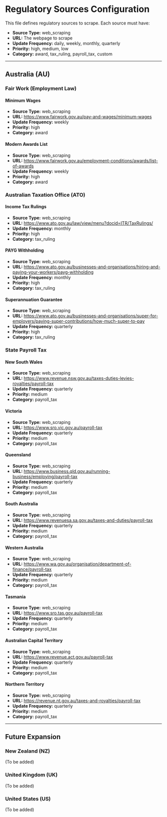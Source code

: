 # Regulatory Sources Configuration

This file defines regulatory sources to scrape. Each source must have:
- **Source Type:** web_scraping
- **URL:** The webpage to scrape
- **Update Frequency:** daily, weekly, monthly, quarterly
- **Priority:** high, medium, low
- **Category:** award, tax_ruling, payroll_tax, custom

---

## Australia (AU)

### Fair Work (Employment Law)

#### Minimum Wages
- **Source Type:** web_scraping
- **URL:** https://www.fairwork.gov.au/pay-and-wages/minimum-wages
- **Update Frequency:** weekly
- **Priority:** high
- **Category:** award

#### Modern Awards List
- **Source Type:** web_scraping
- **URL:** https://www.fairwork.gov.au/employment-conditions/awards/list-of-awards
- **Update Frequency:** weekly
- **Priority:** high
- **Category:** award

### Australian Taxation Office (ATO)

#### Income Tax Rulings
- **Source Type:** web_scraping
- **URL:** https://www.ato.gov.au/law/view/menu?docid=ITR/TaxRulings/
- **Update Frequency:** monthly
- **Priority:** high
- **Category:** tax_ruling

#### PAYG Withholding
- **Source Type:** web_scraping
- **URL:** https://www.ato.gov.au/businesses-and-organisations/hiring-and-paying-your-workers/payg-withholding
- **Update Frequency:** monthly
- **Priority:** high
- **Category:** tax_ruling

#### Superannuation Guarantee
- **Source Type:** web_scraping
- **URL:** https://www.ato.gov.au/businesses-and-organisations/super-for-employers/paying-super-contributions/how-much-super-to-pay
- **Update Frequency:** quarterly
- **Priority:** high
- **Category:** tax_ruling

### State Payroll Tax

#### New South Wales
- **Source Type:** web_scraping
- **URL:** https://www.revenue.nsw.gov.au/taxes-duties-levies-royalties/payroll-tax
- **Update Frequency:** quarterly
- **Priority:** medium
- **Category:** payroll_tax

#### Victoria
- **Source Type:** web_scraping
- **URL:** https://www.sro.vic.gov.au/payroll-tax
- **Update Frequency:** quarterly
- **Priority:** medium
- **Category:** payroll_tax

#### Queensland
- **Source Type:** web_scraping
- **URL:** https://www.business.qld.gov.au/running-business/employing/payroll-tax
- **Update Frequency:** quarterly
- **Priority:** medium
- **Category:** payroll_tax

#### South Australia
- **Source Type:** web_scraping
- **URL:** https://www.revenuesa.sa.gov.au/taxes-and-duties/payroll-tax
- **Update Frequency:** quarterly
- **Priority:** medium
- **Category:** payroll_tax

#### Western Australia
- **Source Type:** web_scraping
- **URL:** https://www.wa.gov.au/organisation/department-of-finance/payroll-tax
- **Update Frequency:** quarterly
- **Priority:** medium
- **Category:** payroll_tax

#### Tasmania
- **Source Type:** web_scraping
- **URL:** https://www.sro.tas.gov.au/payroll-tax
- **Update Frequency:** quarterly
- **Priority:** medium
- **Category:** payroll_tax

#### Australian Capital Territory
- **Source Type:** web_scraping
- **URL:** https://www.revenue.act.gov.au/payroll-tax
- **Update Frequency:** quarterly
- **Priority:** medium
- **Category:** payroll_tax

#### Northern Territory
- **Source Type:** web_scraping
- **URL:** https://revenue.nt.gov.au/taxes-and-royalties/payroll-tax
- **Update Frequency:** quarterly
- **Priority:** medium
- **Category:** payroll_tax

---

## Future Expansion

### New Zealand (NZ)
(To be added)

### United Kingdom (UK)
(To be added)

### United States (US)
(To be added)
